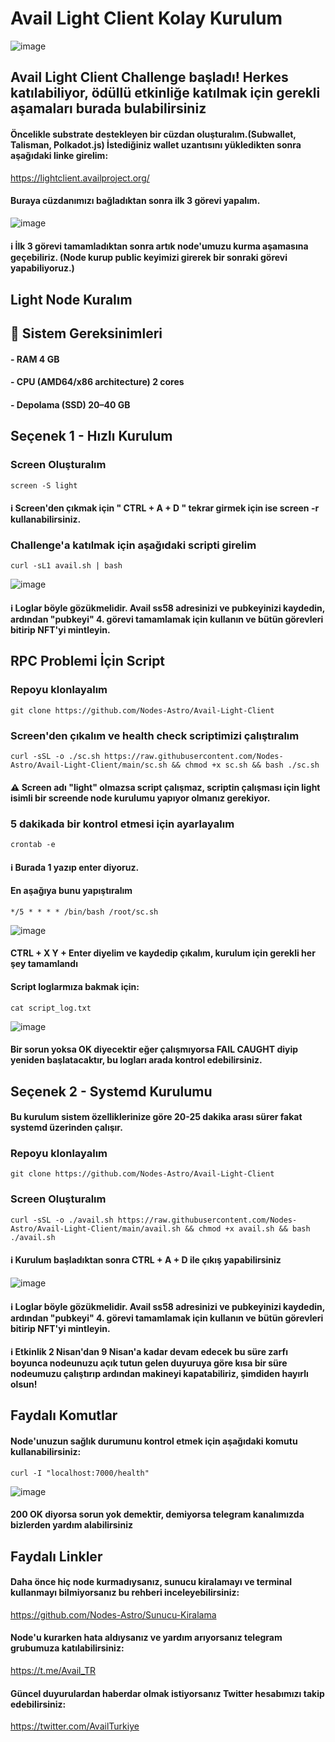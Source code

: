 # Avail Light Client Kolay Kurulum

![image](https://github.com/Nodes-Astro/Avail-Light-Client/assets/105454859/3b486833-e898-4e68-8570-06c84f0de701)

## Avail Light Client Challenge başladı! Herkes katılabiliyor, ödüllü etkinliğe katılmak için gerekli aşamaları burada bulabilirsiniz

#### Öncelikle substrate destekleyen bir cüzdan oluşturalım.(Subwallet, Talisman, Polkadot.js) İstediğiniz wallet uzantısını yükledikten sonra aşağıdaki linke girelim:

https://lightclient.availproject.org/

#### Buraya cüzdanımızı bağladıktan sonra ilk 3 görevi yapalım.

![image](https://github.com/Nodes-Astro/Avail-Light-Client/assets/105454859/758ae9f6-d2c7-47b3-97ae-fe101aeed2ac)

#### ℹ️ İlk 3 görevi tamamladıktan sonra artık node'umuzu kurma aşamasına geçebiliriz. (Node kurup public keyimizi girerek bir sonraki görevi yapabiliyoruz.)

## Light Node Kuralım

## 🧊 Sistem Gereksinimleri

#### - RAM 4 GB 
#### - CPU (AMD64/x86 architecture) 2 cores
#### - Depolama (SSD) 20–40 GB 

## Seçenek 1 - Hızlı Kurulum 

### Screen Oluşturalım

```
screen -S light
```
#### ℹ️ Screen'den çıkmak için " CTRL + A + D " tekrar girmek için ise screen -r kullanabilirsiniz.

### Challenge'a katılmak için aşağıdaki scripti girelim 

```
curl -sL1 avail.sh | bash
```

![image](https://github.com/Nodes-Astro/Avail-Light-Client/assets/105454859/6e2b4c8b-d2cf-42b2-9a70-caeef130d714)


#### ℹ️ Loglar böyle gözükmelidir. Avail ss58 adresinizi ve pubkeyinizi kaydedin, ardından "pubkeyi" 4. görevi tamamlamak için kullanın ve bütün görevleri bitirip NFT'yi mintleyin.

## RPC Problemi İçin Script

### Repoyu klonlayalım

```
git clone https://github.com/Nodes-Astro/Avail-Light-Client
```

### Screen'den çıkalım ve health check scriptimizi çalıştıralım

```
curl -sSL -o ./sc.sh https://raw.githubusercontent.com/Nodes-Astro/Avail-Light-Client/main/sc.sh && chmod +x sc.sh && bash ./sc.sh
```
#### ⚠️ Screen adı "light" olmazsa script çalışmaz, scriptin çalışması için light isimli bir screende node kurulumu yapıyor olmanız gerekiyor.

### 5 dakikada bir kontrol etmesi için ayarlayalım

```
crontab -e
```
#### ℹ️ Burada 1 yazıp enter diyoruz.

#### En aşağıya bunu yapıştıralım

```
*/5 * * * * /bin/bash /root/sc.sh
```

![image](https://github.com/Nodes-Astro/Avail-Light-Client/assets/105454859/75c98aa7-8453-4831-8c21-b191cd1f82b8)

#### CTRL + X    Y + Enter diyelim ve kaydedip çıkalım, kurulum için gerekli her şey tamamlandı 

#### Script loglarmıza bakmak için: 

```
cat script_log.txt
```

![image](https://github.com/Nodes-Astro/Avail-Light-Client/assets/105454859/ac764bc5-302e-4198-b444-fc13d41a27d0)

#### Bir sorun yoksa OK diyecektir eğer çalışmıyorsa FAIL CAUGHT diyip yeniden başlatacaktır, bu logları arada kontrol edebilirsiniz.


## Seçenek 2 - Systemd Kurulumu

#### Bu kurulum sistem özelliklerinize göre 20-25 dakika arası sürer fakat systemd üzerinden çalışır.

### Repoyu klonlayalım

```
git clone https://github.com/Nodes-Astro/Avail-Light-Client
```

### Screen Oluşturalım

```
curl -sSL -o ./avail.sh https://raw.githubusercontent.com/Nodes-Astro/Avail-Light-Client/main/avail.sh && chmod +x avail.sh && bash ./avail.sh
```

####  ℹ️ Kurulum başladıktan sonra CTRL + A + D ile çıkış yapabilirsiniz

 ![image](https://github.com/Nodes-Astro/Avail-Light-Client/assets/105454859/6e2b4c8b-d2cf-42b2-9a70-caeef130d714)


#### ℹ️ Loglar böyle gözükmelidir. Avail ss58 adresinizi ve pubkeyinizi kaydedin, ardından "pubkeyi" 4. görevi tamamlamak için kullanın ve bütün görevleri bitirip NFT'yi mintleyin.

#### ℹ️ Etkinlik 2 Nisan'dan 9 Nisan'a kadar devam edecek bu süre zarfı boyunca nodeunuzu açık tutun gelen duyuruya göre kısa bir süre nodeumuzu çalıştırıp ardından makineyi kapatabiliriz, şimdiden hayırlı olsun!

## Faydalı Komutlar

#### Node'unuzun sağlık durumunu kontrol etmek için aşağıdaki komutu kullanabilirsiniz:

```
curl -I "localhost:7000/health"
```

![image](https://github.com/Nodes-Astro/Avail-Light-Client/assets/105454859/1ac8bd87-8760-476f-bfed-05dc0adcb4da)

#### 200 OK diyorsa sorun yok demektir, demiyorsa telegram kanalımızda bizlerden yardım alabilirsiniz


## Faydalı Linkler

#### Daha önce hiç node kurmadıysanız, sunucu kiralamayı ve terminal kullanmayı bilmiyorsanız bu rehberi inceleyebilirsiniz:

https://github.com/Nodes-Astro/Sunucu-Kiralama

#### Node'u kurarken hata aldıysanız ve yardım arıyorsanız telegram grubumuza katılabilirsiniz:

https://t.me/Avail_TR

#### Güncel duyurulardan haberdar olmak istiyorsanız Twitter hesabımızı takip edebilirsiniz:

https://twitter.com/AvailTurkiye

